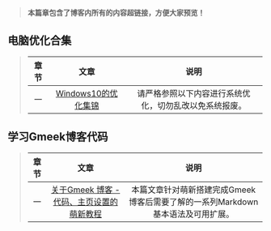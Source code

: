 > **本篇章包含了博客内所有的内容超链接，方便大家预览！**

## 电脑优化合集

> 章节 | 文章 | 说明
> :---: | :---: | :---:
> 一 | [Windows10的优化集锦](https://diyingisader.github.io/zang_diying.github.io/post/dian-nao-you-hua--Windows10-de-you-hua-ji-jin.html)  | 请严格参照以下内容进行系统优化，切勿乱改以免系统报废。
> 

## 学习Gmeek博客代码

> 章节 | 文章 | 说明
> :---: | :---: | :---:
> 一 | [关于Gmeek 博客 - 代码、主页设置的萌新教程](https://diyingisader.github.io/zang_diying.github.io/post/guan-yu-Gmeek%20-bo-ke-%20-%20-dai-ma-%E3%80%81-zhu-ye-she-zhi-de-meng-xin-jiao-cheng.html)  | 本篇文章针对萌新搭建完成Gmeek博客后需要了解的一系列Markdown基本语法及可用扩展。
> 
